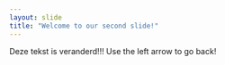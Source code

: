 ```yaml
---
layout: slide
title: "Welcome to our second slide!"
---
```

Deze tekst is veranderd!!!
Use the left arrow to go back!
